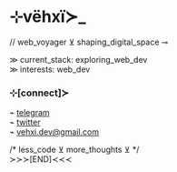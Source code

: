 # ⊹vëhxï≻_  

// web_voyager ⊻ shaping_digital_space ⊸  

≫ current_stack: exploring_web_dev  
≫ interests: web_dev

### ⊹[connect]≻  
⌁ [telegram](https://t.me/vehxi)  
⌁ [twitter](https://twitter.com/v3hx1)  
⌁ vehxi.dev@gmail.com

/* less_code ⊻ more_thoughts ⊻ */  
≻≻≻[END]≺≺≺
